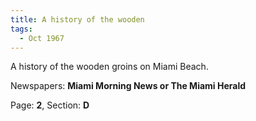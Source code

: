 ```yaml
---  
title: A history of the wooden  
tags:  
  - Oct 1967  
---  
```

  
A history of the wooden groins on Miami Beach.  
  
Newspapers: **Miami Morning News or The Miami Herald**  
  
Page: **2**, Section: **D** 
